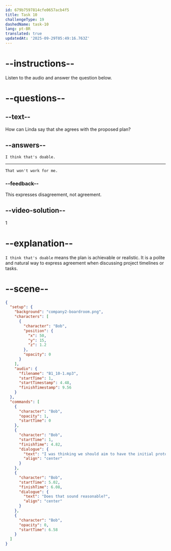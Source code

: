```yaml
---
id: 679b7597814cfe0657acb4f5
title: Task 10
challengeType: 19
dashedName: task-10
lang: pt-BR
translated: true
updatedAt: '2025-09-29T05:49:16.763Z'
---
```


<!-- (Audio) Bob: I was thinking we should aim to have the initial prototype ready in four weeks. Does that sound reasonable? -->

<!-- SPEAKING -->

# --instructions--

Listen to the audio and answer the question below.  

# --questions--

## --text--

How can Linda say that she agrees with the proposed plan?  

## --answers--

`I think that's doable.`

---

`That won't work for me.`

### --feedback--

This expresses disagreement, not agreement.

## --video-solution--

1  

# --explanation--

`I think that's doable` means the plan is achievable or realistic. It is a polite and natural way to express agreement when discussing project timelines or tasks.

# --scene--

```json
{
  "setup": {
    "background": "company2-boardroom.png",
    "characters": [
      {
        "character": "Bob",
        "position": {
          "x": 50,
          "y": 15,
          "z": 1.2
        },
        "opacity": 0
      }
    ],
    "audio": {
      "filename": "B1_10-1.mp3",
      "startTime": 1,
      "startTimestamp": 4.48,
      "finishTimestamp": 9.56
    }
  },
  "commands": [
    {
      "character": "Bob",
      "opacity": 1,
      "startTime": 0
    },
    {
      "character": "Bob",
      "startTime": 1,
      "finishTime": 4.82,
      "dialogue": {
        "text": "I was thinking we should aim to have the initial prototype ready in four weeks.",
        "align": "center"
      }
    },
    {
      "character": "Bob",
      "startTime": 5.02,
      "finishTime": 6.08,
      "dialogue": {
        "text": "Does that sound reasonable?",
        "align": "center"
      }
    },
    {
      "character": "Bob",
      "opacity": 0,
      "startTime": 6.58
    }
  ]
}
```
